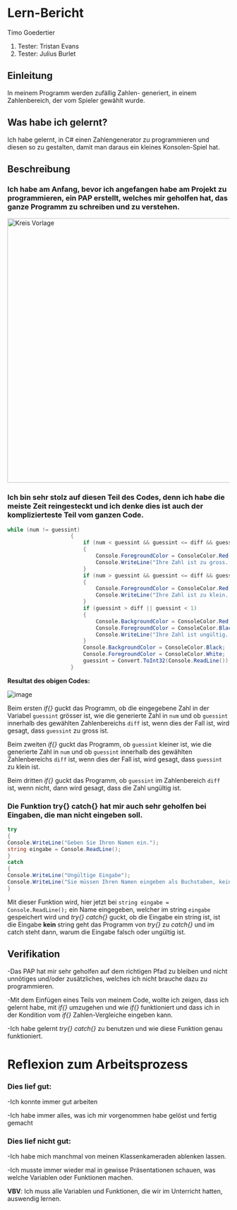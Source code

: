 # Lern-Bericht
Timo Goedertier
  1. Tester: Tristan Evans
  2. Tester: Julius Burlet

## Einleitung

In meinem Programm werden zufällig Zahlen- generiert, in einem Zahlenbereich, der vom Spieler gewählt wurde. 

## Was habe ich gelernt?

Ich habe gelernt, in C# einen Zahlengenerator zu programmieren und diesen so zu gestalten, damit man daraus ein kleines Konsolen-Spiel hat.

## Beschreibung

### Ich habe am Anfang, bevor ich angefangen habe am Projekt zu programmieren, ein PAP erstellt, welches mir geholfen hat, das ganze Programm zu schreiben und zu verstehen.

<img src="https://user-images.githubusercontent.com/110891995/186114469-ca121daf-4013-4dfc-82f9-98bb753c76b5.png" alt="Kreis Vorlage" width="600"/>

### Ich bin sehr stolz auf diesen Teil des Codes, denn ich habe die meiste Zeit reingesteckt und ich denke dies ist auch der komplizierteste Teil vom ganzen Code.

```c#
while (num != guessint)
                    {
                        if (num < guessint && guessint <= diff && guessint >= 1)
                        {
                            Console.ForegroundColor = ConsoleColor.Red;
                            Console.WriteLine("Ihre Zahl ist zu gross. ");
                        }
                        if (num > guessint && guessint <= diff && guessint >= 1)
                        {
                            Console.ForegroundColor = ConsoleColor.Red;
                            Console.WriteLine("Ihre Zahl ist zu klein. ");
                        }
                        if (guessint > diff || guessint < 1) 
                        {
                            Console.BackgroundColor = ConsoleColor.Red;
                            Console.ForegroundColor = ConsoleColor.Black;
                            Console.WriteLine("Ihre Zahl ist ungültig. Bitte geben Sie eine gültige Zahl ein. ");
                        }
                        Console.BackgroundColor = ConsoleColor.Black;
                        Console.ForegroundColor = ConsoleColor.White;
                        guessint = Convert.ToInt32(Console.ReadLine());
                    }
```

**Resultat des obigen Codes:**

![image](https://user-images.githubusercontent.com/110891995/189850044-0b970712-af6f-4b22-bbf2-c219761c3cbc.png)

Beim ersten *if{}* guckt das Programm, ob die eingegebene Zahl in der Variabel ``guessint`` grösser ist, wie die generierte Zahl in ``num`` und ob ``guessint`` innerhalb des gewählten Zahlenbereichs ``diff`` ist, wenn dies der Fall ist, wird gesagt, dass ``guessint`` zu gross ist.

Beim zweiten *if{}* guckt das Programm, ob ``guessint`` kleiner ist, wie die generierte Zahl in ``num`` und ob ``guessint`` innerhalb des gewählten Zahlenbereichs ``diff`` ist, wenn dies der Fall ist, wird gesagt, dass ``guessint`` zu klein ist.

Beim dritten *if{}* guckt das Programm, ob ``guessint`` im Zahlenbereich ``diff`` ist, wenn nicht, dann wird gesagt, dass die Zahl ungültig ist.


### Die Funktion try{} catch{} hat mir auch sehr geholfen bei Eingaben, die man nicht eingeben soll.
```c#
try
{
Console.WriteLine("Geben Sie Ihren Namen ein.");
string eingabe = Console.ReadLine();
}
catch
{
Console.WriteLine("Ungültige Eingabe");
Console.WriteLine("Sie müssen Ihren Namen eingeben als Buchstaben, keine anderen Charakter.");
}
```
Mit dieser Funktion wird, hier jetzt bei ``string eingabe = Console.ReadLine();`` ein Name eingegeben, welcher im string ``eingabe`` gespeichert wird und *try{} catch{}* guckt, ob die Eingabe ein string ist, ist die Eingabe **kein** string geht das Programm von *try{}* zu *catch{}* und im catch steht dann, warum die Eingabe falsch oder ungültig ist.

## Verifikation

-Das PAP hat mir sehr geholfen auf dem richtigen Pfad zu bleiben und nicht unnötiges und/oder zusätzliches, welches ich nicht brauche dazu zu programmieren.

-Mit dem Einfügen eines Teils von meinem Code, wollte ich zeigen, dass ich gelernt habe, mit *if{}* umzugehen und wie *if{}* funktioniert und dass ich in der Kondition vom *if{}* Zahlen-Vergleiche eingeben kann.

-Ich habe gelernt *try{} catch{}* zu benutzen und wie diese Funktion genau funktioniert.

# Reflexion zum Arbeitsprozess

### Dies lief gut:
-Ich konnte immer gut arbeiten

-Ich habe immer alles, was ich mir vorgenommen habe gelöst und fertig gemacht

### Dies lief nicht gut:
-Ich habe mich manchmal von meinen Klassenkameraden ablenken lassen.

-Ich musste immer wieder mal in gewisse Präsentationen schauen, was welche Variablen oder Funktionen machen.

**VBV**: Ich muss alle Variablen und Funktionen, die wir im Unterricht hatten, auswendig lernen.

